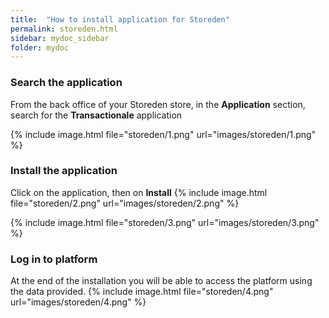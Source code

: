 ```yaml
---
title:  "How to install application for Storeden"
permalink: storeden.html
sidebar: mydoc_sidebar
folder: mydoc
---
```



### Search the application
From the back office of your Storeden store, in the **Application** section, search for the **Transactionale** application

{% include image.html file="storeden/1.png" url="images/storeden/1.png" %}

### Install the application

Click on the application, then on **Install**
{% include image.html file="storeden/2.png" url="images/storeden/2.png" %}

{% include image.html file="storeden/3.png" url="images/storeden/3.png" %}

### Log in to platform
At the end of the installation you will be able to access the platform using the data provided.
{% include image.html file="storeden/4.png" url="images/storeden/4.png" %}
